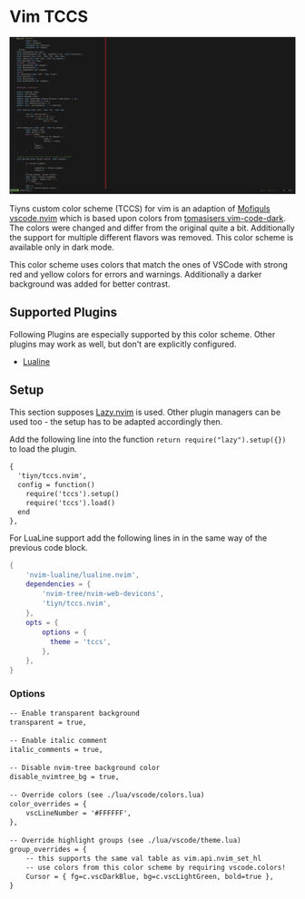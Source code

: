 # Vim TCCS

![colorscheme-example](tccs-example.jpg)

Tiyns custom color scheme (TCCS) for vim is an adaption of
[Mofiquls vscode.nvim](https://github.com/Mofiqul/vscode.nvim) which is based upon colors from
[tomasisers vim-code-dark](https://github.com/tomasiser/vim-code-dark).
The colors were changed and differ from the original quite a bit.
Additionally the support for multiple different flavors was removed.
This color scheme is available only in dark mode.

This color scheme uses colors that match the ones of VSCode with strong red and
yellow colors for errors and warnings.
Additionally a darker background was added for better contrast.

## Supported Plugins

Following Plugins are especially supported by this color scheme.
Other plugins may work as well, but don't are explicitly configured.

- [Lualine](https://github.com/nvim-lualine/lualine.nvim)

## Setup

This section supposes [Lazy.nvim](https://github.com/folke/lazy.nvim) is used.
Other plugin managers can be used too - the setup has to be adapted accordingly then.

Add the following line into the function `return require("lazy").setup({})` to load the plugin.

```vim
{
  'tiyn/tccs.nvim',
  config = function()
    require('tccs').setup()
    require('tccs').load()
  end
},
```

For LuaLine support add the following lines in in the same way of the previous code block.

```lua
{
    'nvim-lualine/lualine.nvim',
    dependencies = {
        'nvim-tree/nvim-web-devicons',
        'tiyn/tccs.nvim',
    },
    opts = {
        options = {
          theme = 'tccs',
        },
    },
}
```

### Options

```vim
-- Enable transparent background
transparent = true,

-- Enable italic comment
italic_comments = true,

-- Disable nvim-tree background color
disable_nvimtree_bg = true,

-- Override colors (see ./lua/vscode/colors.lua)
color_overrides = {
    vscLineNumber = '#FFFFFF',
},

-- Override highlight groups (see ./lua/vscode/theme.lua)
group_overrides = {
    -- this supports the same val table as vim.api.nvim_set_hl
    -- use colors from this color scheme by requiring vscode.colors!
    Cursor = { fg=c.vscDarkBlue, bg=c.vscLightGreen, bold=true },
}
```
